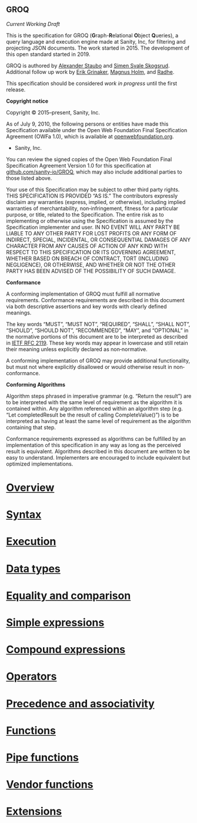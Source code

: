 GROQ
-------

*Current Working Draft*

This is the specification for GROQ (**G**raph-**R**elational **O**bject **Q**ueries), a query language and execution engine made at Sanity, Inc, for filtering and projecting JSON documents. The work started in 2015. The development of this open standard started in 2019.

GROQ is authored by [Alexander Staubo](https://twitter.com/purefiction) and [Simen Svale Skogsrud](https://twitter.com/svale). Additional follow up work by [Erik Grinaker](https://twitter.com/erikgrinaker), [Magnus Holm](https://twitter.com/judofyr), and [Radhe](https://github.com/j33ty).

This specification should be considered *work in progress* until the first release.

**Copyright notice**

Copyright © 2015–present, Sanity, Inc.

As of July 9, 2010, the following persons or entities have made this Specification available under the Open Web Foundation Final Specification Agreement (OWFa 1.0), which is available at [openwebfoundation.org](http://www.openwebfoundation.org/legal/the-owf-1-0-agreements/owfa-1-0).

* Sanity, Inc.

You can review the signed copies of the Open Web Foundation Final Specification Agreement Version 1.0 for this specification at [github.com/sanity-io/GROQ](https://github.com/sanity-io/GROQ), which may also include additional parties to those listed above.

Your use of this Specification may be subject to other third party rights. THIS SPECIFICATION IS PROVIDED “AS IS.” The contributors expressly disclaim any warranties (express, implied, or otherwise), including implied warranties of merchantability, non‐infringement, fitness for a particular purpose, or title, related to the Specification. The entire risk as to implementing or otherwise using the Specification is assumed by the Specification implementer and user. IN NO EVENT WILL ANY PARTY BE LIABLE TO ANY OTHER PARTY FOR LOST PROFITS OR ANY FORM OF INDIRECT, SPECIAL, INCIDENTAL, OR CONSEQUENTIAL DAMAGES OF ANY CHARACTER FROM ANY CAUSES OF ACTION OF ANY KIND WITH RESPECT TO THIS SPECIFICATION OR ITS GOVERNING AGREEMENT, WHETHER BASED ON BREACH OF CONTRACT, TORT (INCLUDING NEGLIGENCE), OR OTHERWISE, AND WHETHER OR NOT THE OTHER PARTY HAS BEEN ADVISED OF THE POSSIBILITY OF SUCH DAMAGE.

**Conformance**

A conforming implementation of GROQ must fulfill all normative requirements. Conformance requirements are described in this document via both descriptive assertions and key words with clearly defined meanings.

The key words “MUST”, “MUST NOT”, “REQUIRED”, “SHALL”, “SHALL NOT”, “SHOULD”, “SHOULD NOT”, “RECOMMENDED”, “MAY”, and “OPTIONAL” in the normative portions of this document are to be interpreted as described in [IETF RFC 2119](https://tools.ietf.org/html/rfc2119). These key words may appear in lowercase and still retain their meaning unless explicitly declared as non‐normative.

A conforming implementation of GROQ may provide additional functionality, but must not where explicitly disallowed or would otherwise result in non‐conformance.

**Conforming Algorithms**

Algorithm steps phrased in imperative grammar (e.g. “Return the result”) are to be interpreted with the same level of requirement as the algorithm it is contained within. Any algorithm referenced within an algorithm step (e.g. “Let completedResult be the result of calling CompleteValue()”) is to be interpreted as having at least the same level of requirement as the algorithm containing that step.

Conformance requirements expressed as algorithms can be fulfilled by an implementation of this specification in any way as long as the perceived result is equivalent. Algorithms described in this document are written to be easy to understand. Implementers are encouraged to include equivalent but optimized implementations.

# [Overview](Section%201%20--%20Overview.md)

# [Syntax](Section%202%20--%20Syntax.md)

# [Execution](Section%203%20--%20Execution.md)

# [Data types](Section%204%20--%20Data%20types.md)

# [Equality and comparison](Section%205%20--%20Equality%20and%20comparison.md)

# [Simple expressions](Section%206%20--%20Simple%20expressions.md)

# [Compound expressions](Section%207%20--%20Compound%20expressions.md)

# [Operators](Section%208%20--%20Operators.md)

# [Precedence and associativity](Section%209%20--%20Precedence%20and%20associativity.md)

# [Functions](Section%2010%20--%20Functions.md)

# [Pipe functions](Section%2011%20--%20Pipe%20functions.md)

# [Vendor functions](Section%2012%20--%20Vendor%20functions.md)

# [Extensions](Section%2013%20--%20Extensions.md)
